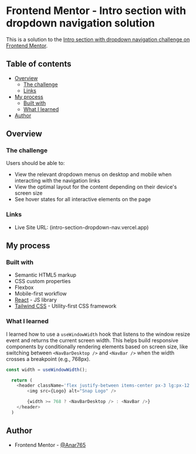 # Frontend Mentor - Intro section with dropdown navigation solution

This is a solution to the [Intro section with dropdown navigation challenge on Frontend Mentor](https://www.frontendmentor.io/challenges/intro-section-with-dropdown-navigation-ryaPetHE5).

## Table of contents

- [Overview](#overview)
  - [The challenge](#the-challenge)
  - [Links](#links)
- [My process](#my-process)
  - [Built with](#built-with)
  - [What I learned](#what-i-learned)
- [Author](#author)

## Overview

### The challenge

Users should be able to:

- View the relevant dropdown menus on desktop and mobile when interacting with the navigation links
- View the optimal layout for the content depending on their device's screen size
- See hover states for all interactive elements on the page

### Links

- Live Site URL: (intro-section-dropdown-nav.vercel.app)

## My process

### Built with

- Semantic HTML5 markup
- CSS custom properties
- Flexbox
- Mobile-first workflow
- [React](https://reactjs.org/) - JS library
- [Tailwind CSS](https://tailwindcss.com/) - Utility-first CSS framework

### What I learned

I learned how to use a `useWindowWidth` hook that listens to the window resize event and returns the current screen width. This helps build responsive components by conditionally rendering elements based on screen size, like switching between `<NavBarDesktop />` and `<NavBar />` when the width crosses a breakpoint (e.g., 768px).

```js
const width = useWindowWidth();

  return (
    <header className='flex justify-between items-center px-3 lg:px-12'>
        <img src={Logo} alt="Snap Logo" />

        {width >= 768 ? <NavBarDesktop /> : <NavBar />}
    </header>
  )
```

## Author

- Frontend Mentor - [@Anar765](https://www.frontendmentor.io/profile/Anar765)
